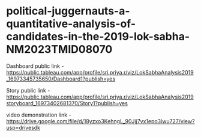 # political-juggernauts-a-quantitative-analysis-of-candidates-in-the-2019-lok-sabha-NM2023TMID08070


Dashboard public link -https://public.tableau.com/app/profile/sri.priya.r/viz/LokSabhaAnalysis2019_16973345735650/Dashboard1?publish=yes

Story public link -https://public.tableau.com/app/profile/sri.priya.r/viz/LokSabhaAnalysis2019storyboard_16973402681370/Story1?publish=yes

video demonstration link -https://drive.google.com/file/d/18yzxo3KehngL_90Jjj7vx1epo3lwu727/view?usp=drivesdk
